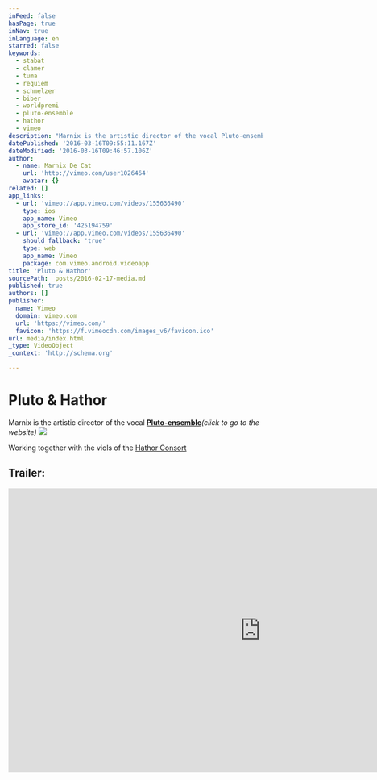 ```yaml
---
inFeed: false
hasPage: true
inNav: true
inLanguage: en
starred: false
keywords:
  - stabat
  - clamer
  - tuma
  - requiem
  - schmelzer
  - biber
  - worldpremi
  - pluto-ensemble
  - hathor
  - vimeo
description: "Marnix is the artistic director of the vocal Pluto-ensemble\_(click to go to the website)"
datePublished: '2016-03-16T09:55:11.167Z'
dateModified: '2016-03-16T09:46:57.106Z'
author:
  - name: Marnix De Cat
    url: 'http://vimeo.com/user1026464'
    avatar: {}
related: []
app_links:
  - url: 'vimeo://app.vimeo.com/videos/155636490'
    type: ios
    app_name: Vimeo
    app_store_id: '425194759'
  - url: 'vimeo://app.vimeo.com/videos/155636490'
    should_fallback: 'true'
    type: web
    app_name: Vimeo
    package: com.vimeo.android.videoapp
title: 'Pluto & Hathor'
sourcePath: _posts/2016-02-17-media.md
published: true
authors: []
publisher:
  name: Vimeo
  domain: vimeo.com
  url: 'https://vimeo.com/'
  favicon: 'https://f.vimeocdn.com/images_v6/favicon.ico'
url: media/index.html
_type: VideoObject
_context: 'http://schema.org'

---
```

# Pluto & Hathor

Marnix is the artistic director of the vocal **[Pluto-][0][ensemble][1]**_(click to go to the website)_
![](https://s3-us-west-2.amazonaws.com/the-grid-img/p/7e802a2a134845cb657b77b73acc93db9add1c96.jpg)

Working together with the viols of the  [Hathor Consort][2]

## Trailer:

<iframe src="https://cdn.embedly.com/widgets/media.html?src=https%3A%2F%2Fplayer.vimeo.com%2Fvideo%2F155636490&amp;url=https%3A%2F%2Fvimeo.com%2F155636490&amp;image=http%3A%2F%2Fi.vimeocdn.com%2Fvideo%2F556461494_1280.jpg&amp;key=b7d04c9b404c499eba89ee7072e1c4f7&amp;type=text%2Fhtml&amp;schema=vimeo" width="1000" height="563" scrolling="no" frameborder="0" allowfullscreen="allowfullscreen" style=""></iframe>



[0]: https://thegrid.ai/pluto-ensemble/
[1]: http://www.pluto-ensemble.eu/
[2]: http://www.hathor-consort.eu/